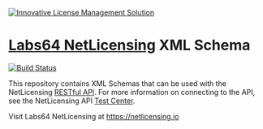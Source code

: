 <a href="https://netlicensing.io"><img src="https://netlicensing.io/img/netlicensing-stage-twitter.jpg" alt="Innovative License Management Solution"></a>

# [Labs64 NetLicensing](https://netlicensing.io) XML Schema

[![Build Status](https://travis-ci.org/Labs64/NetLicensing-Schema.svg?branch=master)](https://travis-ci.org/Labs64/NetLicensing-Schema)

This repository contains XML Schemas that can be used with the NetLicensing [RESTful API](https://netlicensing.io/wiki/restful-api). For more information on connecting to the API, see the NetLicensing API [Test Center](https://netlicensing.io/NetLicensing-API/).


Visit Labs64 NetLicensing at https://netlicensing.io
